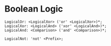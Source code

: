 # Boolean Logic

```musebnf
LogicalOr: <LogicalXor> ('or' <LogicalXor>)*;
LogicalXor: <LogicalAnd> ('xor' <LogicalAnd>)*;
LogicalAnd: <Comparison> ('and' <Comparison>)*;

LogicalNot: 'not' <Prefix>;
```
